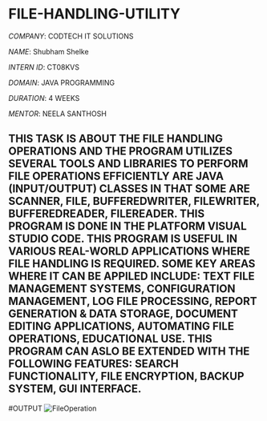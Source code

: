 # FILE-HANDLING-UTILITY

*COMPANY*: CODTECH IT SOLUTIONS

*NAME*: Shubham Shelke

*INTERN ID*: CT08KVS

*DOMAIN*: JAVA PROGRAMMING

*DURATION*: 4 WEEKS

*MENTOR*: NEELA SANTHOSH

## THIS TASK IS ABOUT THE FILE HANDLING OPERATIONS AND THE PROGRAM UTILIZES SEVERAL TOOLS AND LIBRARIES TO PERFORM FILE OPERATIONS EFFICIENTLY ARE JAVA (INPUT/OUTPUT) CLASSES IN THAT SOME ARE SCANNER, FILE, BUFFEREDWRITER, FILEWRITER, BUFFEREDREADER, FILEREADER. THIS PROGRAM IS DONE IN THE PLATFORM VISUAL STUDIO CODE. THIS PROGRAM IS USEFUL IN VARIOUS REAL-WORLD APPLICATIONS WHERE FILE HANDLING IS REQUIRED. SOME KEY AREAS WHERE IT CAN BE APPILED INCLUDE: TEXT FILE MANAGEMENT SYSTEMS, CONFIGURATION MANAGEMENT, LOG FILE PROCESSING, REPORT GENERATION & DATA STORAGE, DOCUMENT EDITING APPLICATIONS, AUTOMATING FILE OPERATIONS, EDUCATIONAL USE. THIS PROGRAM CAN ASLO BE EXTENDED WITH THE FOLLOWING FEATURES: SEARCH FUNCTIONALITY, FILE ENCRYPTION, BACKUP SYSTEM, GUI INTERFACE. ##

#OUTPUT
![FileOperation](https://github.com/user-attachments/assets/3cc5e8d4-a476-419d-a157-9445eafad905)


